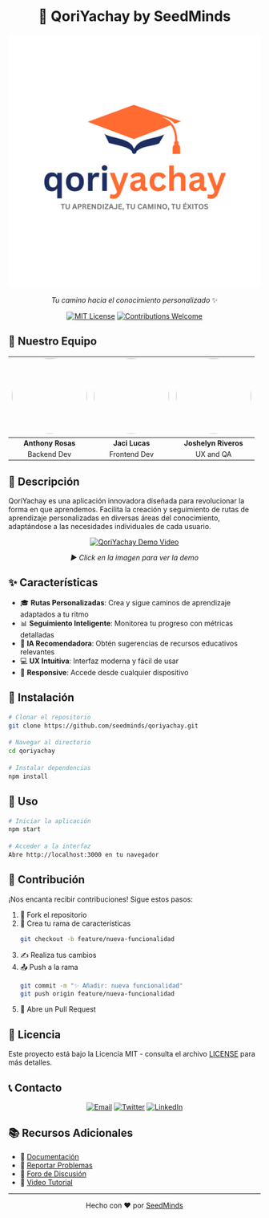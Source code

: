 <div align="center">

# 🌟 QoriYachay by SeedMinds

![QoriYachay Logo](./public/logo.png)

*Tu camino hacia el conocimiento personalizado* ✨

[![MIT License](https://img.shields.io/badge/License-MIT-green.svg)](https://choosealicense.com/licenses/mit/)
[![Contributions Welcome](https://img.shields.io/badge/contributions-welcome-brightgreen.svg?style=flat)](https://github.com/seedminds/qoriyachay/issues)

</div>

## 👥 Nuestro Equipo

<div align="center">

<div align="center">

| <img src="https://i.ibb.co/1qQtV9j/anthony-1.jpg" width="150" height="150" style="border-radius: 50%; object-fit: cover;"> | <img src="https://i.ibb.co/c2xQxg7/img.png" width="150" height="150" style="border-radius: 50%; object-fit: cover;"> | <img src="https://i.ibb.co/f9ZMQwm/joshhh2.jpg" width="150" height="150" style="border-radius: 50%; object-fit: cover;"> |
|:---:|:---:|:---:|
| **Anthony Rosas** | **Jaci Lucas** | **Joshelyn Riveros** |
| Backend Dev | Frontend Dev | UX and QA |
</div>

</div>

## 🎯 Descripción

QoriYachay es una aplicación innovadora diseñada para revolucionar la forma en que aprendemos. Facilita la creación y seguimiento de rutas de aprendizaje personalizadas en diversas áreas del conocimiento, adaptándose a las necesidades individuales de cada usuario.

<div align="center">

[![QoriYachay Demo Video](https://img.youtube.com/vi/5RzgeGeTYtk/maxresdefault.jpg)](https://youtu.be/5RzgeGeTYtk)

*▶️ Click en la imagen para ver la demo*

</div>

## ✨ Características

- 🎓 **Rutas Personalizadas**: Crea y sigue caminos de aprendizaje adaptados a tu ritmo
- 📊 **Seguimiento Inteligente**: Monitorea tu progreso con métricas detalladas
- 🤖 **IA Recomendadora**: Obtén sugerencias de recursos educativos relevantes
- 💻 **UX Intuitiva**: Interfaz moderna y fácil de usar
- 📱 **Responsive**: Accede desde cualquier dispositivo

## 🚀 Instalación

```bash
# Clonar el repositorio
git clone https://github.com/seedminds/qoriyachay.git

# Navegar al directorio
cd qoriyachay

# Instalar dependencias
npm install
```

## 📖 Uso

```bash
# Iniciar la aplicación
npm start

# Acceder a la interfaz
Abre http://localhost:3000 en tu navegador
```

## 🤝 Contribución

¡Nos encanta recibir contribuciones! Sigue estos pasos:

1. 🍴 Fork el repositorio
2. 🌿 Crea tu rama de características
   ```bash
   git checkout -b feature/nueva-funcionalidad
   ```
3. ✍️ Realiza tus cambios
4. 📤 Push a la rama
   ```bash
   git commit -m "✨ Añadir: nueva funcionalidad"
   git push origin feature/nueva-funcionalidad
   ```
5. 🔄 Abre un Pull Request

## 📜 Licencia

Este proyecto está bajo la Licencia MIT - consulta el archivo [LICENSE](LICENSE) para más detalles.

## 📞 Contacto

<div align="center">

[![Email](https://img.shields.io/badge/Email-D14836?style=for-the-badge&logo=gmail&logoColor=white)](mailto:contacto@seedminds.com)
[![Twitter](https://img.shields.io/badge/Twitter-1DA1F2?style=for-the-badge&logo=twitter&logoColor=white)](https://twitter.com/qoriyachay)
[![LinkedIn](https://img.shields.io/badge/LinkedIn-0077B5?style=for-the-badge&logo=linkedin&logoColor=white)](https://linkedin.com/company/qoriyachay)

</div>

## 📚 Recursos Adicionales

- 📖 [Documentación](https://docs.qoriyachay.com)
- 🐛 [Reportar Problemas](https://github.com/seedminds/qoriyachay/issues)
- 💬 [Foro de Discusión](https://github.com/seedminds/qoriyachay/discussions)
- 🎥 [Video Tutorial](https://youtube.com/qoriyachay)

---

<div align="center">

Hecho con ❤️ por [SeedMinds](https://seedminds.com)

</div>